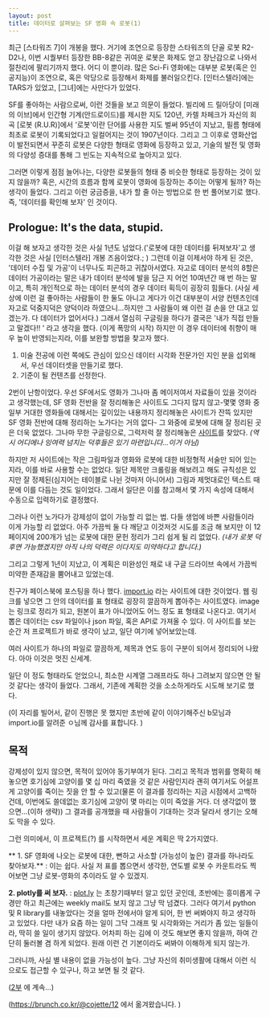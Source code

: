 ```yaml
---
layout: post
title: 데이터로 살펴보는 SF 영화 속 로봇(1)
---
```


최근 [스타워즈 7]이 개봉을 했다. 거기에 조연으로 등장한 스타워즈의 단골 로봇 R2-D2나, 이번 시퀄부터 등장한 BB-8같은 귀여운 로봇은 화제도 얻고 장난감으로 나와서 절찬리에 팔리기까지 했다. 
어디 이 뿐이랴.  많은 Sci-Fi 영화에는 대부분 로봇(혹은 인공지능)이 조연으로, 혹은 악당으로 등장해서 화제를 불러일으킨다. [인터스텔라]에는 TARS가 있었고, [그녀]에는 사만다가 있었다. 

SF를 좋아하는 사람으로써, 이런 것들을 보고 의문이 들었다. 빌리에 드 릴아당이 [미래의 이브]에서 인간형 기계(안드로이드)를 제시한 지도 120년, 카렐 차페크가 자신의 희곡 [로봇 (R.U.R)]에서 '로봇'이란 단어를 사용한 지도 벌써 95년이 지났고, 필름 형태에 최초로 로봇이 기록되었다고 일컬어지는 것이 1907년이다. 그리고 그 이후로 영화산업이 발전되면서 꾸준히 로봇은 다양한 형태로 영화에 등장하고 있고, 기술의 발전 및 영화의 다양성 증대를 통해 그 빈도는 지속적으로 높아지고 있다.

그러면 이렇게 점점 늘어나는, 다양한 로봇들의 형태 중 비슷한 형태로 등장하는 것이 있지 않을까? 혹은, 시간의 흐름과 함께 로봇이 영화에 등장하는 추이는 어떻게 될까? 하는 생각이 들었다.
그리고 이런 궁금증을, 내가 할 줄 아는 방법으로 한 번 풀어보기로 했다. 즉, '데이터를 확인해 보자' 인 것이다.

## Prologue: It's the data, stupid.
이걸 해 보자고 생각한 것은 사실 1년도 넘었다.('로봇에 대한 데이터를 뒤져보자'고 생각한 것은 사실 [인터스텔라] 개봉 즈음이었다.; ) 그런데 이걸 이제서야 하게 된 것은,  '데이터 수집 및 가공'이 너무나도 피곤하고 귀찮아서였다. 자고로 데이터 분석의 8할은 데이터 가공이라는 말은 내가 데이터 분석에 발을 담근 지 어언 10여년간 매 번 하는 말이고, 특히 개인적으로 하는 데이터 분석의 경우 데이터 획득이 굉장히 힘들다. (사실 세상에 이런 걸 좋아하는 사람들이 한 둘도 아니고 게다가 이건 대부분이 서양 컨텐츠인데 자고로 덕중지덕은 양덕이라 하였으니...하지만 그 사람들이 왜 이런 걸 손을 안 대고 있겠는가. 다 데이터가 없어서다.) 그래서 열심히 구글링을 하다가 결국은 '내가 직접 만들고 말겠다!! ' 라고 생각을 했다. (이게 폭망의 시작)
하지만 이 경우 데이터에 취향이 매우 높이 반영되는지라, 이를 보완할 방법을 찾고자 했다.

1. 미술 전공에 이런 쪽에도 관심이 있으신 데이터 시각화 전문가인 지인 분을 섭외해서, 우선 데이터셋을 만들기로 했다. 
2. 기준이 될 컨텐츠를 선정한다. 

2번이 난항이었다. 우선 SF에서도 영화가 그나마 좀 메이저여서 자료들이 있을 것이라고 생각했는데, SF 영화 전반을 잘 정리해놓은 사이트도 그다지 많지 않고-몇몇 영화 중 일부 거대한 영화들에 대해서는 깊이있는 내용까지 정리해놓은 사이트가 잔뜩 있지만 SF 영화 전반에 대해 정리하는 노가다는 거의 없다- 그 와중에 로봇에 대해 잘 정리된 곳은 더욱 없었다. 그나마 무한 구글링으로, 그럭저럭 잘 정리해놓은 [사이트](http://www.filmsite.org/robotsinfilm1.html)를 찾았다. 
*(역시 어디에나 잉여력 넘치는 덕후들은 있기 마련입니다...이거 아님)*

하지만 저 사이트에는 작은 그림파일과 영화와 로봇에 대한 비정형적 서술만 되어 있는지라, 이를 바로 사용할 수는 없었다. 일단 제목만 크롤링을 해보려고 해도 규칙성은 있지만 잘 정제된(심지어는 테이블로 나뉜 것마저 아니어서) 그림과 제멋대로인 텍스트 때문에 이를 다듬는 것도 일이었다. 그래서 일단은 이를 참고해서 몇 가지 속성에 대해서 수동으로 입력하기로 결정했다. 

그러나 이런 노가다가 강제성이 없이 가능할 리 없는 법. 다들 생업에 바쁜 사람들이라 이게 가능할 리 없었다. 아주 가끔씩 둘 다 깨닫고 이것저것 시도를 조금 해 보지만 이 12페이지에 200개가 넘는 로봇에 대한 문헌 정리가 그리 쉽게 될 리 없었다. *(내가 로봇 덕후면 가능했겠지만 아직 나의 덕력은 이다지도 미약하다고 합니다.)*

그리고 그렇게 1년이 지났고, 이 계획은 미완성인 채로 내 구글 드라이브 속에서 가끔씩 미약한 존재감을 뿜어내고 있었는데.

친구가 페이스북에 포스팅을 하나 했다. [import.io](http://import.io) 라는 사이트에 대한 것이었다. 웹 링크를 넣으면 그 안의 데이터를 표 형태로 굉장히 깔끔하게 뽑아주는 사이트였다. image 는 링크로 정리가 되고, 원본이 표가 아니었어도 어느 정도 표 형태로 나온다고. 여기서 뽑은 데이터는 csv 파일이나 json 파일, 혹은 API로 가져올 수 있다. 이 사이트를 보는 순간 저 프로젝트가 바로 생각이 났고, 일단 여기에 넣어보았는데.

여러 사이트가 하나의 파일로 깔끔하게, 제목과 연도 등이 구분이 되어서 정리되어 나왔다. 아아 이것은 멋진 신세계.

일단 이 정도 형태라도 얻었으니, 최소한 시계열 그래프라도 하나 그려보지 않으면 안 될 것 같다는 생각이 들었다. 그래서, 기존에 계획한 것을 소소하게라도 시도해 보기로 했다.

(이 자리를 빌어서, 같이 진행은 못 했지만 초반에 같이 이야기해주신 b모님과 import.io를 알려준 ㅇ님께 감사를 표합니다. )

## 목적
강제성이 있지 않으면, 목적이 있어야 동기부여가 된다. 그리고 목적과 범위를 명확히 해놓으면 호기심에 고양이를 몇 십 마리 죽였을 것 같은 사람인지라 괜히 여기서도 어설프게 고양이를 죽이는 짓을 안 할 수 있고(물론 이 결과를 정리하는 지금 시점에서 고백하건데, 이번에도 쓸데없는 호기심에 고양이 몇 마리는 이미 죽었을 거다. 더 생각없이 했으면...(이하 생략)) 그 결과를 공개했을 때 사람들이 기대하는 것과 달라서 생기는 오해도 막을 수 있다. 

그런 의미에서, 이 프로젝트(?) 를 시작하면서 세운 계획은 딱 2가지였다.

** 1. SF 영화에 나오는 로봇에 대한, 뻔하고 사소할 (가능성이 높은) 결과를 하나라도 찾아보자.**
  : 이는 쉽다. 사실 저 표를 뽑으면서 생각한, 연도별 로봇 수 카운트라도 찍어보면 그냥 로봇-영화의 추이라도 알 수 있겠지.

**2. plotly를 써 보자.**
  : [plot.ly](http://plot.ly) 는 초창기때부터 알고 있던 곳인데, 초반에는 흥미롭게 구경만 하고 최근에는 weekly mail도 보지 않고 그냥 막 넘겼다. 그러다 여기서 python 및 R library를 내놓았다는 것을 얼마 전에서야 알게 되어, 한 번 써봐야지 하고 생각하고 있었다. 다만 내가 요즘 하는 일이 그닥 그래프 및 시각화와는 거리가 좀 있는 일들이라, 딱히 쓸 일이 생기지 않았다. 어차피 하는 김에 이 것도 해보면 좋지 않을까, 하여 간단히 둘러볼 겸 하게 되었다. 원래 이런 건 기본이라도 써봐야 이해하게 되지 않는가.


그러니까, 사실 별 내용이 없을 가능성이 높다. 그냥 자신의 취미생활에 대해서 이런 식으로도 접근할 수 있구나, 하고 보면 될 것 같다.

([2부](http://cojette.github.io/robotdata2) 에 계속...)

(https://brunch.co.kr/@cojette/12 에서 옮겨왔습니다. )
